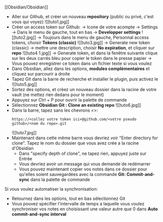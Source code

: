 [[Obsidian/Obsidian]]

- Aller sur Github, et créer un nouveau **repository** (public ou privé, c'est vous qui voyez)
  ![[tuto1.jpg]]
- Créer un access token sur Github:
  -> Icone de votre acompte -> Settings
  -> Dans le menu de gauche, tout en bas -> **Developper settings**
  ![[tuto2.jpg]]
  -> Toujours dans le menu de gauche, Personnal access tokens, choisir **Tokens (classic)**
  ![[tuto3.jpg]]
  -> Generate new token (classic)
  -> mettre une description, choisir **No expiration**, et cliquer sur **repo**
  ![[tuto4 1.jpg]]
  -> Generate token, et dans la fenêtre suivante clique sur les deux carrés bleu pour copier le token dans le presse papier
  -> Vous pouvez enregistrer ce token dans un fichier texte si vous voulez
- Dans Obsidian, allez dans les options, **modules complémentaires** et cliquez sur parcourir a droite
- Tapez Git dans la barre de recherche et installer le plugin, puis activez le
  ![[tuto5.jpg]]
- Sortez des options, et créez un nouveau dossier dans la racine de votre vault (ne mettez rien dedans pour le moment)
- Appuyez sur Ctrl + P pour ouvrir la palette de commande
- Sélectionnez **Obsidian Git : Clone an existing repo**
  ![[tuto6.jpg]]
- Dans la barre, tapez sans les chevrons <>:
  ```
  https://<collez votre token ici>@github.com/<votre pseudo github>/<nom du repo>.git
  ```
  ![[tuto7.jpg]]
- Maintenant dans cette même barre vous devriez voir "Enter directory for clone". Tapez le nom du dossier que vous avez crée a la racine d'Obsidian
  - Dans "specify depth of clone", ne tapez rien, appuyez juste sur Entrée
  - Vous devriez avoir un message qui vous demande de redémarrer
  - Vous pouvez maintenant copier vos notes dans ce dossier pour qu'elles soient sauvegardées avec la commande **Git: Commit-and-sync** dans la palette de commande

Si vous voulez automatiser la synchronisation:
  - Retournez dans les options, tout en bas sélectionnez Git
  - Vous pouvez spécifier l'intervalle de temps a laquelle vous voulez synchroniser vos notes en choisissant une valeur autre que 0 dans **Auto commit-and-sync interval**
